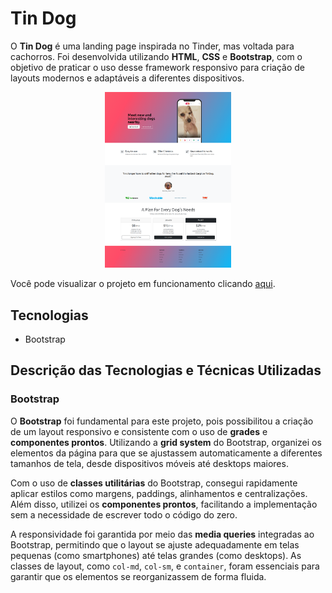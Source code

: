 # Tin Dog

O **Tin Dog** é uma landing page inspirada no Tinder, mas voltada para cachorros. Foi desenvolvida utilizando **HTML**, **CSS** e **Bootstrap**, com o objetivo de praticar o uso desse framework responsivo para criação de layouts modernos e adaptáveis a diferentes dispositivos.

<p align=center><img src="./images/tindog-screenshot.png" alt="Captura de tela do projeto Tin Dog" width="40%" /></p>

Você pode visualizar o projeto em funcionamento clicando [aqui](https://vinimello90.github.io/TinDog/).

## Tecnologias

- Bootstrap

## Descrição das Tecnologias e Técnicas Utilizadas

### Bootstrap

O **Bootstrap** foi fundamental para este projeto, pois possibilitou a criação de um layout responsivo e consistente com o uso de **grades** e **componentes prontos**. Utilizando a **grid system** do Bootstrap, organizei os elementos da página para que se ajustassem automaticamente a diferentes tamanhos de tela, desde dispositivos móveis até desktops maiores.

Com o uso de **classes utilitárias** do Bootstrap, consegui rapidamente aplicar estilos como margens, paddings, alinhamentos e centralizações. Além disso, utilizei os **componentes prontos**, facilitando a implementação sem a necessidade de escrever todo o código do zero.

A responsividade foi garantida por meio das **media queries** integradas ao Bootstrap, permitindo que o layout se ajuste adequadamente em telas pequenas (como smartphones) até telas grandes (como desktops). As classes de layout, como `col-md`, `col-sm`, e `container`, foram essenciais para garantir que os elementos se reorganizassem de forma fluida.
